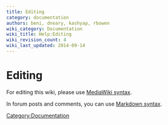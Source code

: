 ```yaml
---
title: Editing
category: documentation
authors: beni, dneary, kashyap, rbowen
wiki_category: Documentation
wiki_title: Help:Editing
wiki_revision_count: 4
wiki_last_updated: 2014-09-14
---
```


# Editing

For editing this wiki, please use [MediaWiki syntax](https://meta.wikimedia.org/wiki/Help:Editing#Editing_help).

In forum posts and comments, you can use [Markdown syntax](//daringfireball.net/projects/markdown/syntax).

<Category:Documentation>
